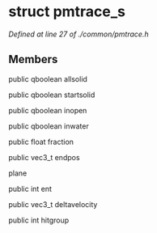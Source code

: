 # struct pmtrace_s

*Defined at line 27 of ./common/pmtrace.h*

## Members

public qboolean allsolid

public qboolean startsolid

public qboolean inopen

public qboolean inwater

public float fraction

public vec3_t endpos

 plane

public int ent

public vec3_t deltavelocity

public int hitgroup



